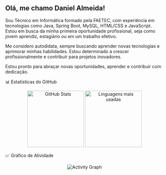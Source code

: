 ## Olá, me chamo Daniel Almeida!

Sou Técnico em Informática formado pela FAETEC, com experiência em tecnologias como Java, Spring Boot, MySQL, HTML/CSS e JavaScript. Estou em busca da minha primeira oportunidade profissional, seja como jovem aprendiz, estagiário ou em um trabalho efetivo.

Me considero autodidata, sempre buscando aprender novas tecnologias e aprimorar minhas habilidades. Estou determinado a crescer profissionalmente e contribuir para projetos inovadores.

Estou pronto para abraçar novas oportunidades, aprender e contribuir com dedicação.

📊 Estatísticas do GitHub
<div align="center">
  <img height="180em" src="https://github-readme-stats.vercel.app/api?username=daeldev&show_icons=true&theme=default&hide_border=true&include_all_commits=true&count_private=true" alt="GitHub Stats"/>
  <img height="180em" src="https://github-readme-stats.vercel.app/api/top-langs/?username=daeldev&layout=compact&theme=default&hide_border=true" alt="Linguagens mais usadas"/>
</div>

📈 Gráfico de Atividade
<div align="center">
  <img src="https://github-readme-activity-graph.vercel.app/graph?username=daeldev&theme=github" alt="Activity Graph"/>
</div>
